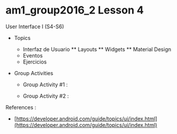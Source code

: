 # am1_group2016_2 Lesson 4

User Interface I (S4-S6)

  - Topics
  
    * Interfaz de Usuario
        ** Layouts
        ** Widgets
        ** Material Design
    * Eventos
    * Ejercicios

- Group Activities

    * Group Activity #1 : 
    
    * Group Activity #2 :
    
    
References :
   - [https://developer.android.com/guide/topics/ui/index.html](https://developer.android.com/guide/topics/ui/index.html)
